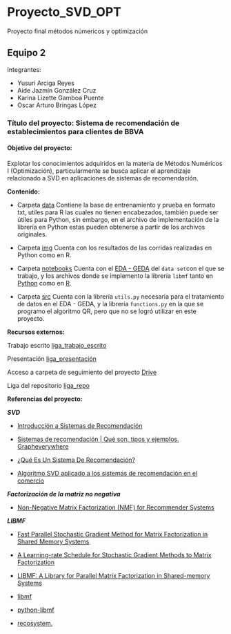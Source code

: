 # Proyecto_SVD_OPT
Proyecto final métodos númericos y optimización

## Equipo 2

Integrantes:

* Yusuri Arciga Reyes
* Aide Jazmín González Cruz
* Karina Lizette Gamboa Puente
* Oscar Arturo Bringas López


### **Título del proyecto**: Sistema de recomendación de establecimientos para clientes de BBVA


#### **Objetivo del proyecto**: 

Explotar los conocimientos adquiridos en la materia de Métodos Numéricos I (Optimización), particularmente se busca aplicar el aprendizaje relacionado a SVD en aplicaciones de sistemas de recomendación.

**Contenido:**

- Carpeta [data](https://github.com/AideJGC/Proyecto_SVD_OPT/tree/main/data) Contiene la base de entrenamiento y prueba en formato txt, utiles para R las cuales no tienen encabezados, también puede ser útiles para Python, sin embargo, en el archivo de implementación de la librería en Python estas pueden obtenerse a partir de los archivos originales.

- Carpeta [img](https://github.com/AideJGC/Proyecto_SVD_OPT/tree/main/img) Cuenta con los resultados de las corridas realizadas en Python como en R.

- Carpeta [notebooks](https://github.com/AideJGC/Proyecto_SVD_OPT/tree/main/notebooks) Cuenta con el [EDA - GEDA](https://github.com/AideJGC/Proyecto_SVD_OPT/blob/main/notebooks/EDA_BBVA.ipynb) del `data set`con el que se trabajo, y los archivos donde se implemento la librería `libmf` tanto en [Python](https://github.com/AideJGC/Proyecto_SVD_OPT/blob/main/notebooks/Implementacion_LIBMF_Python.ipynb) como en [R](https://github.com/AideJGC/Proyecto_SVD_OPT/blob/main/notebooks/Implementacion_LIBMF_R.Rmd).

- Carpeta [src](https://github.com/AideJGC/Proyecto_SVD_OPT/tree/main/src) Cuenta con la librería `utils.py` necesaria para el tratamiento de datos en el EDA - GEDA, y la librería `functions.py` en la que se programo el algoritmo QR, pero que no se logró utilizar en este proyecto.



**Recursos externos:**


Trabajo escrito [liga_trabajo_escrito](https://drive.google.com/file/d/18BbDeOR05CJearVb1k0JN5lOGdvswdQm/view?usp=sharing)

Presentación [liga_presentación](https://docs.google.com/presentation/d/19ktgKm-Y7yiB1-d_LxG4JBRG6ZZ0iNlh00RU5qPILpw/edit#slide=id.p1)

Acceso a carpeta de seguimiento del proyecto [Drive](https://drive.google.com/drive/u/2/folders/1615XRAEYcm5-ao3OmS8FfB10SQJom5Ki)

Liga del repositorio [liga_repo](https://github.com/AideJGC/Proyecto_SVD_OPT/)


**Referencias del proyecto:**

***SVD***

* [Introducción a Sistemas de Recomendación](https://blog.bi-geek.com/introduccion-a-sistemas-de-recomendacion/)

* [Sistemas de recomendación | Qué son, tipos y ejemplos. Grapheverywhere](https://www.grapheverywhere.com/sistemas-de-recomendacion-que-son-tipos-y-ejemplos/)

* [¿Qué Es Un Sistema De Recomendación?](https://www.smarthint.co/es/que-es-un-sistema-de-recomendacion-2/)

* [Algoritmo SVD aplicado a los sistemas de recomendación en el comercio](https://revistas.udistrital.edu.co/index.php/tia/article/view/11827)


***Factorización de la matriz no negativa***

* [Non-Negative Matrix Factorization (NMF) for Recommender Systems](https://medium.com/@farnazgh73/non-negative-matrix-factorization-nmf-4798d29e8c62)


***LIBMF***

* [Fast Parallel Stochastic Gradient Method for Matrix Factorization in Shared Memory Systems](https://www.csie.ntu.edu.tw/~cjlin/papers/libmf/libmf_journal.pdf)

* [A Learning-rate Schedule for Stochastic Gradient Methods to Matrix Factorization](https://www.csie.ntu.edu.tw/~cjlin/papers/libmf/mf_adaptive_pakdd.pdf)

* [LIBMF: A Library for Parallel Matrix Factorization in Shared-memory Systems](https://www.csie.ntu.edu.tw/~cjlin/papers/libmf/libmf_open_source.pdf)

* [libmf](https://github.com/cjlin1/libmf)

* [python-libmf](https://github.com/PorkShoulderHolder/python-libmf/tree/master/libmf)

* [recosystem.](https://cran.r-project.org/web/packages/recosystem/recosystem.pdf)




